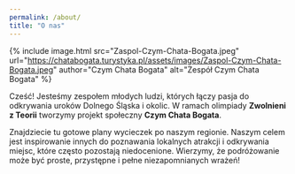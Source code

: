 ```yaml
---
permalink: /about/
title: "O nas"
---
```


{% include image.html src="Zaspol-Czym-Chata-Bogata.jpeg" url="https://chatabogata.turystyka.pl/assets/images/Zaspol-Czym-Chata-Bogata.jpeg" author="Czym Chata Bogata" alt="Zespół Czym Chata Bogata" %}

Cześć! Jesteśmy zespołem młodych ludzi, których łączy pasja do odkrywania uroków Dolnego Śląska i okolic. W ramach olimpiady **Zwolnieni z Teorii** tworzymy projekt społeczny **Czym Chata Bogata**. 

Znajdziecie tu gotowe plany wycieczek po naszym regionie. Naszym celem jest inspirowanie innych do poznawania lokalnych atrakcji i odkrywania miejsc, które często pozostają niedocenione. Wierzymy, że podróżowanie może być proste, przystępne i pełne niezapomnianych wrażeń!
